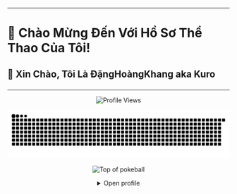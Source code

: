 
---

# 🏅 Chào Mừng Đến Với Hồ Sơ Thể Thao Của Tôi!

## 👋 Xin Chào, Tôi Là ĐặngHoàngKhang aka Kuro

###


###
---
<p align = "center">
	<img src = "https://komarev.com/ghpvc/?username=10kartik&style=plastic&color=blueviolet" alt = "Profile Views"/>
</p>
<p align = "center">
	<img src = "https://github.com/7oSkaaa/7oSkaaa/blob/output/github-contribution-grid-snake.svg?" alt = "Snake Game"/>
</p>

<div align="center">


![Top of pokeball](https://user-images.githubusercontent.com/44261381/209363264-ac854d3c-2cc2-44c4-928e-8a08d1013f46.png)

<details>
<summary>Open profile</summary>

<br>
<div>
  <div align=center>
      <img height="200" alt="Avatar photo of KK10" src="https://github.com/10kartik/10kartik/assets/99239411/21742f3f-d9a7-4a53-8530-7d20d51e03a9" alt="Avatar photo of KK10">
  </div>
  <div align=center>
      <a href="https://git.io/typing-svg"><img src="https://readme-typing-svg.demolab.com/?font=VT323&size=35&duration=3500&pause=300&color=6A0572&center=true&vCenter=true&width=500&lines=Hey%2C+I+am+Kartik;Welcome+to+My+GitHub+Profile;Inquisitive+and+Curious+by+nature;Software+and+Computer+Engineer;Backend+and+iOS+Developer;CS2+and+Football+Lover;Hardworking+and+Ambitious;Gym+Freak;Music+and+Programming+Lover" alt="Typing SVG" /></a>
  </div>
</div>
### ⚽ Về Tôi
- **Sở Thích:**  
  Tôi đam mê thể thao, đặc biệt là bóng rổ. Tôi luôn theo dõi các giải đấu và cổ vũ cho đội bóng yêu thích!
  ![Bóng Rổ]()

- **Đang Học:**  
  Hiện tại tôi đang tìm hiểu về các kỹ năng liên quan tới ngành học của mình

---

### 🏆 Cùng Nhau!
   Nếu muốn bạn có thể liện hệ với tôi và cùng nhau chơi bóng.

---

### 📫 Liên Hệ
Bạn có thể liên hệ với tôi qua:  
- **Email:** khang.034689@gmail.com

---

### 🏳️‍🌈 Đại Diện


---

### ⚡ Thú Vị
Bạn có biết rằng tôi là người hướng nội

---

Tùy chỉnh từng phần theo sở thích và cá tính của bạn để tạo nên một hồ sơ thật nổi bật nhé!
